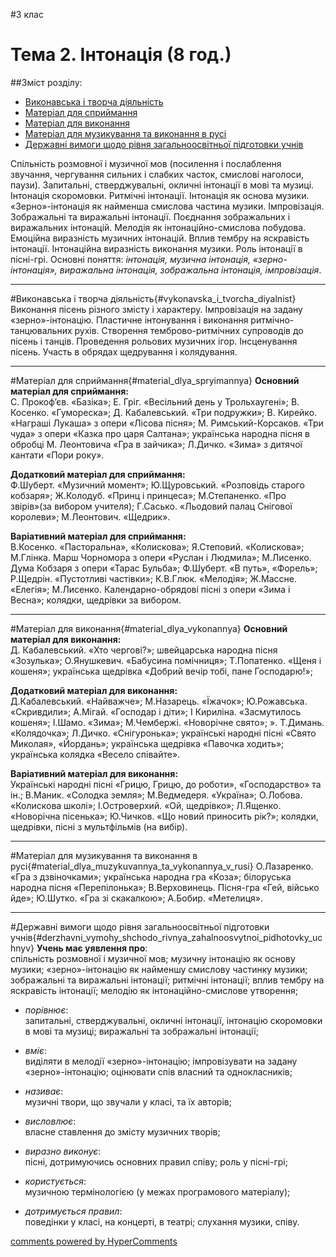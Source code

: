 <div id="hypercomments_widget" class="js-hypercomments-widget invisible"></div>

#3 клас 

Тема 2.  Інтонація (8 год.)
============================================= 

##Зміст розділу:

*	[Виконавська і творча діяльність](#vykonavska_i_tvorcha_diyalnist)
*	[Матеріал для сприймання](#material_dlya_spryimannya)
*	[Матеріал для  виконання](#material_dlya_vykonannya)
*	[Матеріал для музикування та виконання в русі](#material_dlya_muzykuvannya_ta_vykonannya_v_rusi)
*	[Державні вимоги щодо рівня загальноосвітньої підготовки учнів](#derzhavni_vymohy_shchodo_rivnya_zahalnoosvytnoi_pidhotovky_uchnyv)


Спільність розмовної і музичної мов (посилення і послаблення звучання, чергування сильних і слабких часток, смислові наголоси, паузи).   Запитальні, стверджувальні, окличні інтонації в мові та музиці. Інтонація скоромовки. Ритмічні інтонації. Інтонація як основа музики. «Зерно»-інтонація як найменша смислова частина музики. Імпровізація. Зображальні та виражальні інтонації. Поєднання зображальних і виражальних інтонацій. Мелодія як інтонаційно-смислова побудова. Емоційна виразність музичних інтонацій. Вплив тембру на яскравість інтонації. Інтонаційна виразність виконання музики. Роль інтонації в пісні-грі. Основні поняття: *інтонація, музична інтонація, «зерно-інтонація», виражальна інтонація, зображальна інтонація, імпровізація*. 
<hr>

#Виконавська і творча діяльність{#vykonavska_i_tvorcha_diyalnist}
Виконання пісень різного  змісту і характеру. Імпровізація на задану «зерно»-інтонацію. Пластичне інтонування і виконання ритмічно-танцювальних рухів. Створення темброво-ритмічних супроводів до пісень і танців. Проведення рольових музичних ігор. Інсценування пісень. Участь в обрядах щедрування і колядування.
<hr>

#Матеріал для сприймання{#material_dlya_spryimannya}
**Основний матеріал для сприймання:**<br>С. Прокоф’єв. «Базіка»; Е. Гріг. «Весільний день у Трольхаугені»; В. Косенко. «Гумореска»;     Д. Кабалевський.  «Три подружки»; В. Кирейко.  «Награші Лукаша»  з опери «Лісова пісня»; М. Римський-Корсаков. «Три чуда» з опери «Казка про царя Салтана»; українська народна пісня в обробці  М. Леонтовича «Гра в зайчика»; Л.Дичко. «Зима» з дитячої кантати «Пори року».

**Додатковий матеріал для сприймання:**<br>Ф.Шуберт. «Музичний момент»; Ю.Щуровський. «Розповідь старого кобзаря»; Ж.Колодуб. «Принц і принцеса»; М.Степаненко. «Про звірів»(за вибором учителя); Г.Сасько. «Льодовий палац Снігової королеви»; М.Леонтович. «Щедрик».

**Варіативний матеріал для сприймання:**<br>В.Косенко. «Пасторальна», «Колискова»; Я.Степовий. «Колискова»; М.Глінка. Марш Чорномора з опери «Руслан і Людмила»; М.Лисенко. Дума Кобзаря з опери «Тарас Бульба»; Ф.Шуберт. «В путь», «Форель»; Р.Щедрін. «Пустотливі частівки»; К.В.Глюк. «Мелодія»; Ж.Массне. «Елегія»; М.Лисенко. Календарно-обрядові пісні з опери «Зима і Весна»; колядки, щедрівки за вибором.
<hr>

#Матеріал для  виконання{#material_dlya_vykonannya}
**Основний матеріал для виконання:**<br>Д. Кабалевський.  «Хто чергові?»; швейцарська народна пісня «Зозулька»; О.Янушкевич. «Бабусина помічниця»; Т.Попатенко. «Щеня і кошеня»; українська щедрівка «Добрий вечір тобі, пане Господарю!»;  

**Додатковий матеріал для виконання:**<br>Д.Кабалевський. «Найважче»; М.Назарець. «Їжачок»; Ю.Рожавська. «Скривдили»; А.Мігай. «Господар і діти»; І Кириліна. «Засмутилось кошеня»; І.Шамо. «Зима»; М.Чембержі. «Новорічне свято»; ».  Т.Димань. «Колядочка»;  Л.Дичко. «Снігуронька»; українські народні пісні  «Свято Миколая», «Йордань»; українська  щедрівка «Павочка ходить»; українська колядка  «Весело співайте».

**Варіативний матеріал для виконання:**<br>Українські народні пісні «Грицю, Грицю, до роботи», «Господарство» та ін.; В.Маник. «Солодка земля»; М.Ведмедеря. «Україна»; О.Лобова. «Колискова школі»; І.Островерхий. «Ой, щедрівко»; Л.Ященко. «Новорічна пісенька»; Ю.Чичков. «Що новий приносить рік?»; колядки, щедрівки, пісні з мультфільмів (на вибір). 
<hr>

#Матеріал для музикування  та  виконання в русі{#material_dlya_muzykuvannya_ta_vykonannya_v_rusi}
О.Лазаренко. «Гра з дзвіночками»; українська народна гра «Коза»; білоруська народна пісня «Перепілонька»; В.Верховинець. Пісня-гра «Гей, військо йде»; Ю.Шутко. «Гра зі скакалкою»; А.Бобир. «Метелиця».
<hr>

#Державні вимоги  щодо рівня загальноосвітньої підготовки учнів{#derzhavni_vymohy_shchodo_rivnya_zahalnoosvytnoi_pidhotovky_uchnyv}
**Учень має уявлення про**:<br>спільність розмовної і музичної мов; музичну інтонацію як основу музики;
«зерно»-інтонацію як найменшу смислову частинку музики; зображальні та виражальні інтонації; ритмічні інтонації; вплив тембру на яскравість інтонації; мелодію як інтонаційно-смислове утворення;

*	*порівнює*:<br>запитальні, стверджувальні, окличні інтонації, інтонацію скоромовки в мові та музиці; 
виражальні та зображальні інтонації;

*	*вміє*:<br>виділяти  в мелодії «зерно»-інтонацію; імпровізувати на задану «зерно»-інтонацію; 
оцінювати спів власний  та однокласників; 

*	*називає*:<br>музичні твори, що звучали у класі, та їх авторів;

*	*висловлює*:<br>власне ставлення до змісту музичних творів;

*	*виразно виконує*:<br>пісні, дотримуючись основних правил співу; роль у пісні-грі;

*	*користується*:<br>музичною термінологією (у межах програмового матеріалу);

*	*дотримується  правил*:<br>поведінки у класі, на концерті, в театрі; слухання музики, співу.



<div class="js-hypercomments-container">
    <a href="http://hypercomments.com" class="hc-link" title="comments widget">comments powered by HyperComments</a>
</div>